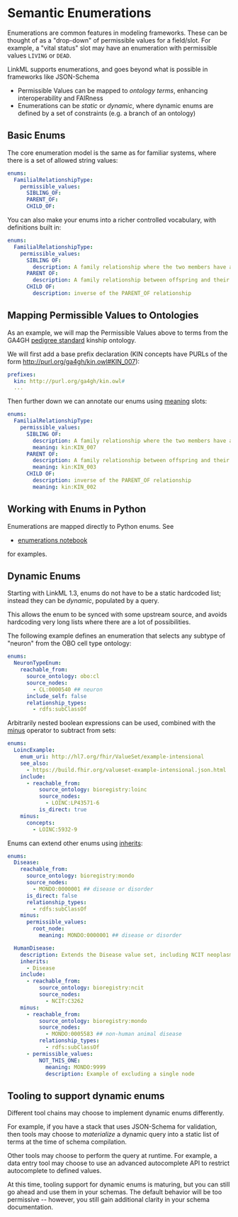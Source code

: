# Semantic Enumerations

Enumerations are common features in modeling frameworks. These can be
thought of as a "drop-down" of permissible values for a
field/slot. For example, a "vital status" slot may have an enumeration
with permissible values `LIVING` or `DEAD`.

LinkML supports enumerations, and goes beyond what is possible in frameworks like JSON-Schema

- Permissible Values can be mapped to *ontology terms*, enhancing interoperability and FAIRness
- Enumerations can be *static* or *dynamic*, where dynamic enums are defined by a set of constraints (e.g. a branch of an ontology)

## Basic Enums

The core enumeration model is the same as for familiar systems, where there is a set of allowed string values:


```yaml
enums:
  FamilialRelationshipType:
    permissible_values:
      SIBLING_OF:
      PARENT_OF:
      CHILD_OF:
```

You can also make your enums into a richer controlled vocabulary, with definitions built in:

```yaml
enums:
  FamilialRelationshipType:
    permissible_values:
      SIBLING OF:
        description: A family relationship where the two members have a parent on common
      PARENT OF:
        description: A family relationship between offspring and their parent
      CHILD OF:
        description: inverse of the PARENT_OF relationship
```


## Mapping Permissible Values to Ontologies

As an example, we will map the Permissible Values above to terms from the GA4GH [pedigree standard](https://github.com/GA4GH-Pedigree-Standard/) kinship ontology.

We will first add a base prefix declaration (KIN concepts have PURLs of the form http://purl.org/ga4gh/kin.owl#KIN_007):

```yaml
prefixes:
  kin: http://purl.org/ga4gh/kin.owl#
  ...
```

Then further down we can annotate our enums using [meaning](https://w3id.org/linkml/meaning) slots:

```yaml
enums:
  FamilialRelationshipType:
    permissible_values:
      SIBLING OF:
        description: A family relationship where the two members have a parent on common
        meaning: kin:KIN_007
      PARENT OF:
        description: A family relationship between offspring and their parent
        meaning: kin:KIN_003
      CHILD OF:
        description: inverse of the PARENT_OF relationship
        meaning: kin:KIN_002
```


## Working with Enums in Python

Enumerations are mapped directly to Python enums. See 

 * [enumerations notebook](https://github.com/linkml/linkml/blob/main/notebooks/enumerations.ipynb)

for examples.

## Dynamic Enums

Starting with LinkML 1.3, enums do not have to be a static hardcoded list; instead they can be *dynamic*, populated by a query.

This allows the enum to be synced with some upstream source, and avoids hardcoding very long lists where there are a lot of possibilities.

The following example defines an enumeration that selects any subtype of "neuron" from the OBO cell type ontology:

```yaml
enums:
  NeuronTypeEnum:
    reachable_from:
      source_ontology: obo:cl
      source_nodes:
        - CL:0000540 ## neuron
      include_self: false
      relationship_types:
        - rdfs:subClassOf
```

Arbitrarily nested boolean expressions can be used, combined with the [minus](https://w3id.org/linkml/minus) operator to subtract from sets:

```yaml
enums:
  LoincExample:
    enum_uri: http://hl7.org/fhir/ValueSet/example-intensional
    see_also:
      - https://build.fhir.org/valueset-example-intensional.json.html
    include:
      - reachable_from:
          source_ontology: bioregistry:loinc
          source_nodes:
            - LOINC:LP43571-6
          is_direct: true
    minus:
      concepts:
        - LOINC:5932-9
```

Enums can extend other enums using [inherits](https://w3id.org/linkml/inherits):

```yaml
enums:
  Disease:
    reachable_from:
      source_ontology: bioregistry:mondo
      source_nodes:
        - MONDO:0000001 ## disease or disorder
      is_direct: false
      relationship_types:
        - rdfs:subClassOf
    minus:
      permissible_values:
        root_node:
          meaning: MONDO:0000001 ## disease or disorder

  HumanDisease:
    description: Extends the Disease value set, including NCIT neoplasms, excluding non-human diseases
    inherits:
      - Disease
    include:
      - reachable_from:
          source_ontology: bioregistry:ncit
          source_nodes:
            - NCIT:C3262
    minus:
      - reachable_from:
          source_ontology: bioregistry:mondo
          source_nodes:
            - MONDO:0005583 ## non-human animal disease
          relationship_types:
            - rdfs:subClassOf
      - permissible_values:
          NOT_THIS_ONE:
            meaning: MONDO:9999
            description: Example of excluding a single node
```

## Tooling to support dynamic enums

Different tool chains may choose to implement dynamic enums differently.

For example, if you have a stack that uses JSON-Schema for validation,
then tools may choose to *materialize* a dynamic query into a static
list of terms at the time of schema compilation.

Other tools may choose to perform the query at runtime. For example, a
data entry tool may choose to use an advanced autocomplete API to
restrict autocomplete to defined values.

At this time, tooling support for dynamic enums is maturing, but you
can still go ahead and use them in your schemas. The default behavior
will be too permissive -- however, you still gain additional clarity
in your schema documentation.
